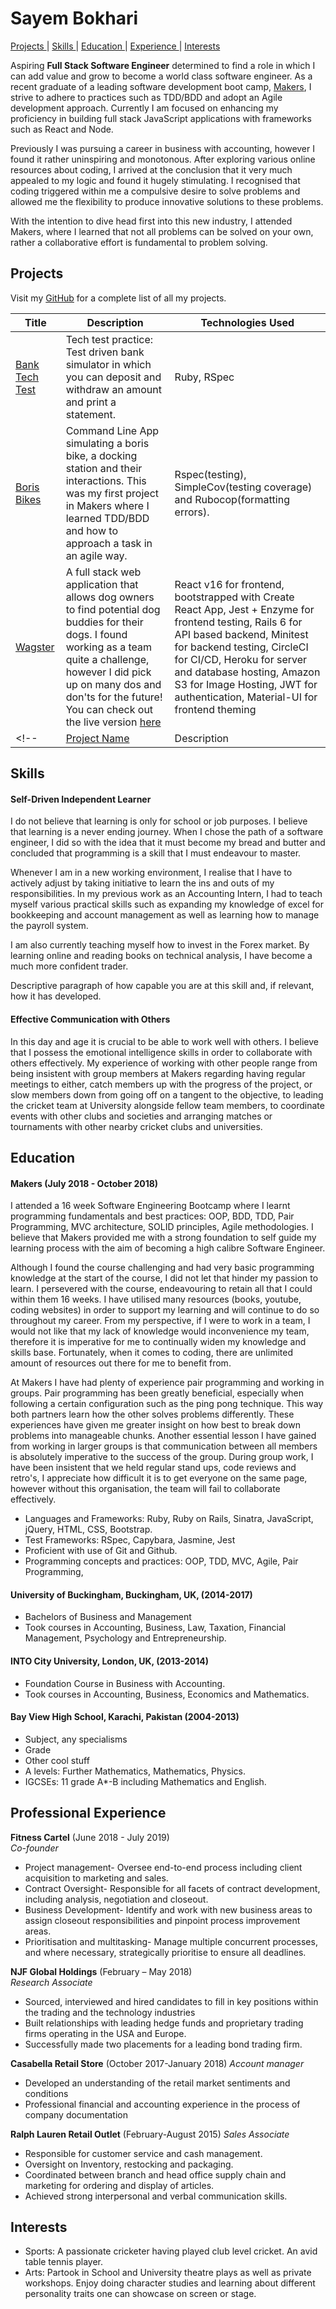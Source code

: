 # Sayem Bokhari


[Projects ](#projects) |
[Skills ](#skills) |
[Education ](#education) |
[Experience ](#experience) |
[Interests ](#interests)



Aspiring **Full Stack Software Engineer** determined to find a role in which I can add value and grow to become a world class software engineer. As a recent graduate of a leading software development boot camp, [Makers](https://makers.tech/), I strive to adhere to practices such as TDD/BDD and adopt an Agile development approach. Currently I am focused on enhancing my proficiency in building full stack JavaScript applications with frameworks such as React and Node.

Previously I was pursuing a career in business with accounting, however I found it rather uninspiring and monotonous. After exploring various online resources about coding, I arrived at the conclusion that it very much appealed to my logic and found it hugely stimulating. I recognised that coding triggered within me a compulsive desire to solve problems and allowed me the flexibility to produce innovative solutions to these problems.

With the intention to dive head first into this new industry, I attended Makers, where I learned that not all problems can be solved on your own, rather a collaborative effort is fundamental to problem solving.


## Projects
Visit my [GitHub](_________________) for a complete list of all my projects.

| Title | Description | Technologies Used |
|--|--|--|
| [Bank Tech Test](https://github.com/Sayem995/Bank-Tech-Test) | Tech test practice: Test driven bank simulator in which you can deposit and withdraw an amount and print a statement.   | Ruby, RSpec |
| [Boris Bikes](https://github.com/Sayem995/BorisBikes2) | Command Line App simulating a boris bike, a docking station and their interactions. This was my first project in Makers where I learned TDD/BDD and how to approach a task in an agile way. | Rspec(testing), SimpleCov(testing coverage) and Rubocop(formatting errors). |
| [Wagster](https://github.com/Sayem995/wagster-api) | A full stack web application that allows dog owners to find potential dog buddies for their dogs. I found working as a team quite a challenge, however I did pick up on many dos and don'ts for the future! You can check out the live version [here](https://wagster.herokuapp.com)| React v16 for frontend, bootstrapped with Create React App, Jest + Enzyme for frontend testing, Rails 6 for API based backend, Minitest for backend testing, CircleCI for CI/CD, Heroku for server and database hosting, Amazon S3 for Image Hosting, JWT for authentication, Material-UI for frontend theming |
<!-- | [Project Name](https://github.com/) | Description | Stack | -->

## Skills

#### Self-Driven Independent Learner
I do not believe that learning is only for school or job purposes. I believe that learning is a never ending journey. When I chose the path of a software engineer, I did so with the idea that it must become my bread and butter and concluded that programming is a skill that I must endeavour to master.

Whenever I am in a new working environment, I realise that I have to actively adjust by taking initiative to learn the ins and outs of my responsibilities. In my previous work as an Accounting Intern, I had to teach myself various practical skills such as expanding my knowledge of excel for bookkeeping and account management as well as learning how to manage the payroll system.

I am also currently teaching myself how to invest in the Forex market. By learning online and reading books on technical analysis, I have become a much more confident trader.

Descriptive paragraph of how capable you are at this skill and, if relevant, how it has developed.
#### Effective Communication with Others
 In this day and age it is crucial to be able to work well with others. I believe that I possess the emotional intelligence skills in order to collaborate with others effectively. My experience of working with other people range from being insistent with group members at Makers regarding having regular meetings to either, catch members up with the progress of the project, or slow members down from going off on a tangent to the objective, to leading the cricket team at University alongside fellow team members, to coordinate events with other clubs and societies and arranging matches or tournaments with other nearby cricket clubs and universities.

## Education

#### Makers (July 2018 - October 2018)

I attended a 16 week Software Engineering Bootcamp where I learnt programming fundamentals and best practices: OOP, BDD, TDD, Pair Programming, MVC architecture, SOLID principles, Agile methodologies. I believe that Makers provided me with a strong foundation to self guide my learning process with the aim of becoming a high calibre Software Engineer.

Although I found the course challenging and had very basic programming knowledge at the start of the course, I did not let that hinder my passion to learn. I persevered with the course, endeavouring to retain all that I could within them 16 weeks. I have utilised many resources (books, youtube, coding websites) in order to support my learning and will continue to do so throughout my career. From my perspective, if I were to work in a team, I would not like that my lack of knowledge would inconvenience my team, therefore it is imperative for me to continually widen my knowledge and skills base. Fortunately, when it comes to coding, there are unlimited amount of resources out there for me to benefit from.

At Makers I have had plenty of experience pair programming and working in groups. Pair programming has been greatly beneficial, especially when following a certain configuration such as the ping pong technique. This way both partners learn how the other solves problems differently. These experiences have given me greater insight on how best to break down problems into manageable chunks. Another essential lesson I have gained from working in larger groups is that communication between all members is absolutely imperative to the success of the group. During group work, I have been insistent that we held regular stand ups, code reviews and retro's, I appreciate how difficult it is to get everyone on the same page, however without this organisation, the team will fail to collaborate effectively.

- Languages and Frameworks: Ruby, Ruby on Rails, Sinatra, JavaScript, jQuery, HTML, CSS, Bootstrap.
- Test Frameworks: RSpec, Capybara, Jasmine, Jest
- Proficient with use of Git and Github.
- Programming concepts and practices: OOP, TDD, MVC, Agile, Pair Programming,


#### University of Buckingham, Buckingham, UK, (2014-2017)

- Bachelors of Business and Management
- Took courses in Accounting, Business, Law, Taxation, Financial Management, Psychology and Entrepreneurship.

#### INTO City University, London, UK, (2013-2014)

- Foundation Course in Business with Accounting.
- Took courses in Accounting, Business, Economics and Mathematics.


#### Bay View High School, Karachi, Pakistan (2004-2013)

- Subject, any specialisms
- Grade
- Other cool stuff
- A levels: Further Mathematics, Mathematics, Physics.
- IGCSEs: 11 grade A*-B including Mathematics and English.


## Professional Experience

**Fitness Cartel** (June 2018 - July 2019)    
*Co-founder*
- Project management- Oversee end-to-end process including client acquisition to marketing and sales.
- Contract Oversight- Responsible for all facets of contract development, including analysis, negotiation and closeout.
- Business Development- Identify and work with new business areas to assign closeout responsibilities and pinpoint process improvement areas.
- Prioritisation and multitasking- Manage multiple concurrent processes, and where necessary, strategically prioritise to ensure all deadlines.

**NJF Global Holdings** (February – May 2018)   
*Research Associate*
- Sourced, interviewed and hired candidates to fill in key positions within the trading and the technology industries
-	Built relationships with leading hedge funds and proprietary trading firms operating in the USA and Europe.
-	Successfully made two placements for a leading bond trading firm.

**Casabella Retail Store** (October 2017-January 2018)
*Account manager*                                               
-	Developed an understanding of the retail market sentiments and conditions
-	Professional financial and accounting experience in the process of company documentation

**Ralph Lauren Retail Outlet** (February-August 2015)
*Sales Associate*                                       
-	Responsible for customer service and cash management.
-	Oversight on Inventory, restocking and packaging.
-	Coordinated between branch and head office supply chain and marketing for ordering and display of articles.
-	Achieved strong interpersonal and verbal communication skills.





## Interests
- Sports: A passionate cricketer having played club level cricket. An avid table tennis player.
- Arts: Partook in School and University theatre plays as well as private workshops. Enjoy doing character studies and learning about different personality traits one can showcase on screen or stage. 
